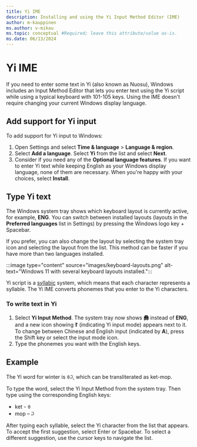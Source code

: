 ```yaml
---
title: Yi IME
description: Installing and using the Yi Input Method Editor (IME)
author: m-kauppinen
ms.author: v-mikau
ms.topic: conceptual #Required; leave this attribute/value as-is.
ms.date: 06/13/2024
---
```


# Yi IME

If you need to enter some text in Yi (also known as Nuosu), Windows includes an Input Method Editor that lets you enter text using the Yi script while using a typical keyboard with 101-105 keys. Using the IME doesn't require changing your current Windows display language.

## Add support for Yi input

To add support for Yi input to Windows:

1. Open Settings and select **Time & language** > **Language & region**.
1. Select **Add a language**. Select **Yi** from the list and select **Next**.
1. Consider if you need any of the **Optional language features**. If you want to enter Yi text while keeping English as your Windows display language, none of them are necessary. When you're happy with your choices, select **Install**.

## Type Yi text

The Windows system tray shows which keyboard layout is currently active, for example, **ENG**. You can switch between installed layouts (layouts in the **Preferred languages** list in Settings) by pressing the Windows logo key + Spacebar.

If you prefer, you can also change the layout by selecting the system tray icon and selecting the layout from the list. This method can be faster if you have more than two languages installed.

:::image type="content" source="images/keyboard-layouts.png" alt-text="Windows 11 with several keyboard layouts installed.":::

Yi script is a [syllabic](../fonts-layout/writing-systems.md#syllabic) system, which means that each character represents a syllable. The Yi IME converts phonemes that you enter to the Yi characters.

### To write text in Yi

1. Select **Yi Input Method**. The system tray now shows **彝** instead of **ENG**, and a new icon showing **ꆈ** (indicating Yi input mode) appears next to it. To change between Chinese and English input (indicated by **A**), press the Shift key or select the input mode icon.
1. Type the phonemes you want with the English keys.

## Example

The Yi word for winter is ꈊꃀ, which can be transliterated as ket-mop.

To type the word, select the Yi Input Method from the system tray. Then type using the corresponding English keys:

- ket - ꈊ
- mop – ꃀ

After typing each syllable, select the Yi character from the list that appears. To accept the first suggestion, select Enter or Spacebar. To select a different suggestion, use the cursor keys to navigate the list.
